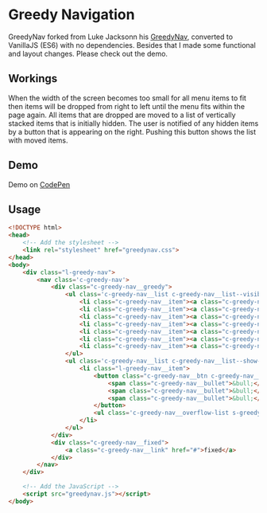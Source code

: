 # Greedy Navigation
GreedyNav forked from Luke Jacksonn his [GreedyNav](https://github.com/lukejacksonn/GreedyNav), converted to VanillaJS (ES6) with no dependencies. Besides that I made some functional and layout changes. Please check out the demo.

## Workings
When the width of the screen becomes too small for all menu items to fit then items will be dropped from right to left until the menu fits within the page again. All items that are dropped are moved to a list of vertically stacked items that is initially hidden. The user is notified of any hidden items by a button that is appearing on the right. Pushing this button shows the list with moved items.

## Demo

Demo on [CodePen](http://codepen.io/jmeester/pen/yVpYqm)

## Usage
```html
<!DOCTYPE html>
<head>
	<!-- Add the stylesheet -->
    <link rel="stylesheet" href="greedynav.css">
</head>
<body>
    <div class="l-greedy-nav">
        <nav class='c-greedy-nav'>
            <div class="c-greedy-nav__greedy">
                <ul class='c-greedy-nav__list c-greedy-nav__list--visible'>
                    <li class="c-greedy-nav__item"><a class="c-greedy-nav__link" href='#'>navbar</a></li>
                    <li class="c-greedy-nav__item"><a class="c-greedy-nav__link" href='#'>that</a></li>
                    <li class="c-greedy-nav__item"><a class="c-greedy-nav__link" href='#'>handles</a></li>
                    <li class="c-greedy-nav__item"><a class="c-greedy-nav__link" href='#'>overflowing</a></li>
                    <li class="c-greedy-nav__item"><a class="c-greedy-nav__link" href='#'>menu</a></li>
                    <li class="c-greedy-nav__item"><a class="c-greedy-nav__link" href='#'>elements</a></li>
                    <li class="c-greedy-nav__item"><a class="c-greedy-nav__link" href='#'>effortlessly</a></li>
                </ul>
                <ul class='c-greedy-nav__list c-greedy-nav__list--show-more'>
                    <li class="l-greedy-nav__item">
                        <button class="c-greedy-nav__btn c-greedy-nav__btn--show-more c-greedy-nav__link">
                            <span class="c-greedy-nav__bullet">&bull;</span>
                            <span class="c-greedy-nav__bullet">&bull;</span>
                            <span class="c-greedy-nav__bullet">&bull;</span>
                        </button>
                        <ul class='c-greedy-nav__overflow-list s-greedy-nav-hidden'></ul>
                    </li>
                </ul>
            </div>
            <div class="c-greedy-nav__fixed">
                <a class="c-greedy-nav__link" href="#">fixed</a>
            </div>
        </nav>
    </div>

	<!-- Add the JavaScript -->
	<script src="greedynav.js"></script>
</body>
```

